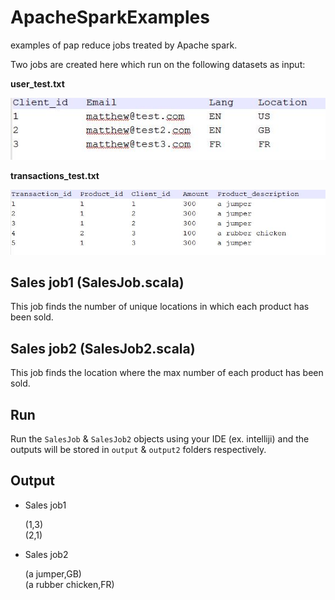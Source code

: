 # ApacheSparkExamples
examples of pap reduce jobs treated by Apache spark.

Two jobs are created here which run on the following datasets as input:

**user_test.txt**

![Client](client.JPG)

**transactions_test.txt**

![Transaction](transcation.JPG)

## Sales job1 (SalesJob.scala)

This job finds the number of unique locations in which each product has been sold.

## Sales job2 (SalesJob2.scala)

This job finds the location where the max number of each product has been sold.

## Run


Run the `SalesJob` & `SalesJob2` objects using your IDE (ex. intelliji) and the outputs will be stored in `output` & `output2` folders respectively.

## Output

 - Sales job1
 
     (1,3) </br>
     (2,1)

 - Sales job2
 
     (a jumper,GB) </br>
     (a rubber chicken,FR)

 
        
